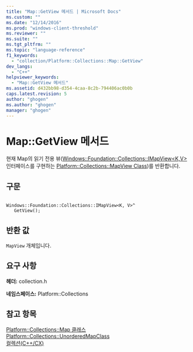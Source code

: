 ```yaml
---
title: "Map::GetView 메서드 | Microsoft Docs"
ms.custom: ""
ms.date: "12/14/2016"
ms.prod: "windows-client-threshold"
ms.reviewer: ""
ms.suite: ""
ms.tgt_pltfrm: ""
ms.topic: "language-reference"
f1_keywords: 
  - "collection/Platform::Collections::Map::GetView"
dev_langs: 
  - "C++"
helpviewer_keywords: 
  - "Map::GetView 메서드"
ms.assetid: d432bb98-d354-4caa-8c2b-794406ac0b0b
caps.latest.revision: 5
author: "ghogen"
ms.author: "ghogen"
manager: "ghogen"
---
```

# Map::GetView 메서드
현재 Map의 읽기 전용 뷰\([Windows::Foundation::Collections::IMapView\<K,V\>](http://msdn.microsoft.com/library/windows/apps/br226037.aspx) 인터페이스를 구현하는 [Platform::Collections::MapView Class](../cppcx/platform-collections-mapview-class.md)\)를 반환합니다.  
  
## 구문  
  
```  
  
Windows::Foundation::Collections::IMapView<K, V>^   
   GetView();  
```  
  
## 반환 값  
 `MapView` 개체입니다.  
  
## 요구 사항  
 **헤더:** collection.h  
  
 **네임스페이스:** Platform::Collections  
  
## 참고 항목  
 [Platform::Collections::Map 클래스](../cppcx/platform-collections-map-class.md)   
 [Platform::Collections::UnorderedMapClass](../cppcx/platform-collections-unorderedmap-class.md)   
 [컬렉션\(C\+\+\/CX\)](../cppcx/collections-c-cx.md)